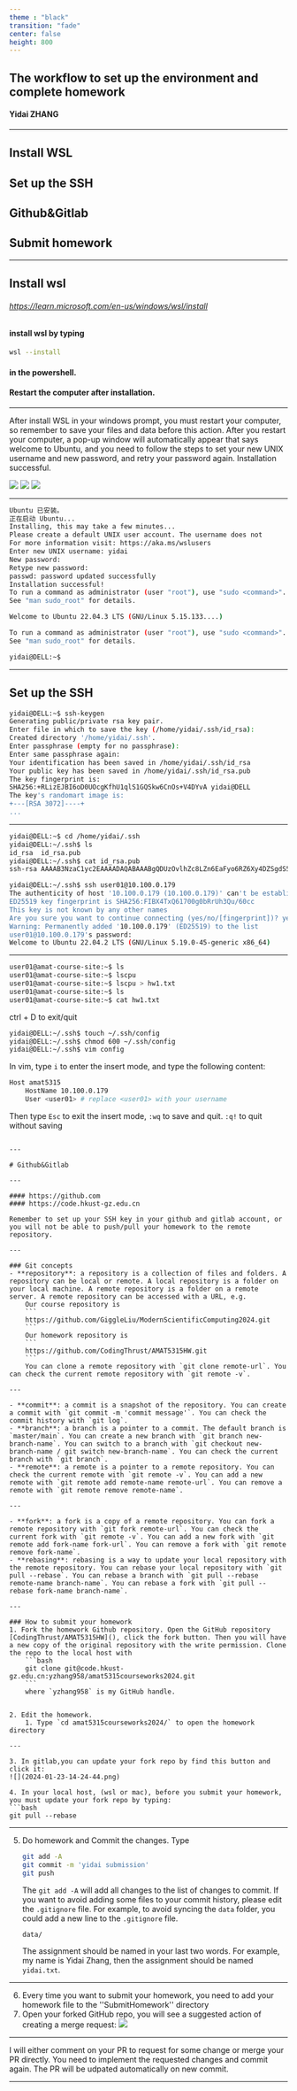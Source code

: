 ```yaml
---
theme : "black"
transition: "fade"
center: false
height: 800
---
```

<style>
    .reveal h1, .reveal h2, .reveal h3, .reveal h4, .reveal h5 {
                  text-transform: none;
		  }
    .reveal p {
        text-align: left;
    }
    .reveal ul {
        display: block;
    }
    .reveal ol {
        display: block;
    }
    .reveal p:has(> img){
        text-align: center;
    }
    h3 {
        border-bottom: 2px solid yellow;
        padding: 10px;
    }
</style>




## The workflow to set up the environment and complete homework 

#### Yidai ZHANG 

---

##  Install WSL
##  Set up the SSH
##  Github&Gitlab
##  Submit homework


---

## Install wsl
###### https://learn.microsoft.com/en-us/windows/wsl/install 
#### install wsl by typing 

```bash
wsl --install
```

#### in the powershell.

#### Restart the computer after installation.

---

 After install WSL in your windows prompt, you must restart your computer, so remember to save your files and data before this action. After you restart your computer, a pop-up window will automatically appear that says welcome to Ubuntu, and you need to follow the steps to set your new UNIX username and new password, and retry your password again.
Installation successful.

![](2024-01-17-14-26-08.png)
![](2024-01-17-14-31-27.png)
![](2024-01-17-14-31-38.png)

---

~~~bash
Ubuntu 已安装。
正在启动 Ubuntu...
Installing, this may take a few minutes...
Please create a default UNIX user account. The username does not 
For more information visit: https://aka.ms/wslusers
Enter new UNIX username: yidai
New password:
Retype new password:
passwd: password updated successfully
Installation successful!
To run a command as administrator (user "root"), use "sudo <command>".
See "man sudo_root" for details.

Welcome to Ubuntu 22.04.3 LTS (GNU/Linux 5.15.133....)
~~~


~~~bash
To run a command as administrator (user "root"), use "sudo <command>".
See "man sudo_root" for details.

yidai@DELL:~$
~~~


---

## Set up the SSH
```bash
yidai@DELL:~$ ssh-keygen
Generating public/private rsa key pair.
Enter file in which to save the key (/home/yidai/.ssh/id_rsa):
Created directory '/home/yidai/.ssh'.
Enter passphrase (empty for no passphrase):
Enter same passphrase again:
Your identification has been saved in /home/yidai/.ssh/id_rsa
Your public key has been saved in /home/yidai/.ssh/id_rsa.pub
The key fingerprint is:
SHA256:+RLizEJBI6oD0UOcgKfhU1qlS1GQSkw6CnOs+V4DYvA yidai@DELL
The key's randomart image is:
+---[RSA 3072]----+
...

```


---

```bash
yidai@DELL:~$ cd /home/yidai/.ssh
yidai@DELL:~/.ssh$ ls
id_rsa  id_rsa.pub
yidai@DELL:~/.ssh$ cat id_rsa.pub
ssh-rsa AAAAB3NzaC1yc2EAAAADAQABAAABgQDUzOvlhZc8LZn6EaFyo6RZ6Xy4DZSgdS5oZ
``` 



```bash
yidai@DELL:~/.ssh$ ssh user01@10.100.0.179
The authenticity of host '10.100.0.179 (10.100.0.179)' can't be establish
ED25519 key fingerprint is SHA256:FIBX4TxQ61700g0bRrUh3Qu/60cc
This key is not known by any other names
Are you sure you want to continue connecting (yes/no/[fingerprint])? yes
Warning: Permanently added '10.100.0.179' (ED25519) to the list 
user01@10.100.0.179's password:
Welcome to Ubuntu 22.04.2 LTS (GNU/Linux 5.19.0-45-generic x86_64)
```


---

~~~bash
user01@amat-course-site:~$ ls
user01@amat-course-site:~$ lscpu
user01@amat-course-site:~$ lscpu > hw1.txt
user01@amat-course-site:~$ ls
user01@amat-course-site:~$ cat hw1.txt
~~~
ctrl + D to exit/quit

~~~bash
yidai@DELL:~/.ssh$ touch ~/.ssh/config
yidai@DELL:~/.ssh$ chmod 600 ~/.ssh/config
yidai@DELL:~/.ssh$ vim config
~~~

In vim, type `i` to enter the insert mode, and type the following content:
```bash
Host amat5315
    HostName 10.100.0.179
    User <user01> # replace <user01> with your username
```
Then type `Esc` to exit the insert mode, `:wq` to save and quit.
``:q!`` to quit without saving

```

---

# Github&Gitlab

---

#### https://github.com
#### https://code.hkust-gz.edu.cn

Remember to set up your SSH key in your github and gitlab account, or you will not be able to push/pull your homework to the remote repository.

---

### Git concepts
- **repository**: a repository is a collection of files and folders. A repository can be local or remote. A local repository is a folder on your local machine. A remote repository is a folder on a remote server. A remote repository can be accessed with a URL, e.g.
    Our course repository is
    ```
    https://github.com/GiggleLiu/ModernScientificComputing2024.git
    ```
    Our homework repository is
    ```
    https://github.com/CodingThrust/AMAT5315HW.git
    ```
    You can clone a remote repository with `git clone remote-url`. You can check the current remote repository with `git remote -v`.

---

- **commit**: a commit is a snapshot of the repository. You can create a commit with `git commit -m 'commit message'`. You can check the commit history with `git log`.
- **branch**: a branch is a pointer to a commit. The default branch is `master/main`. You can create a new branch with `git branch new-branch-name`. You can switch to a branch with `git checkout new-branch-name / git switch new-branch-name`. You can check the current branch with `git branch`.
- **remote**: a remote is a pointer to a remote repository. You can check the current remote with `git remote -v`. You can add a new remote with `git remote add remote-name remote-url`. You can remove a remote with `git remote remove remote-name`.

---

- **fork**: a fork is a copy of a remote repository. You can fork a remote repository with `git fork remote-url`. You can check the current fork with `git remote -v`. You can add a new fork with `git remote add fork-name fork-url`. You can remove a fork with `git remote remove fork-name`.
- **rebasing**: rebasing is a way to update your local repository with the remote repository. You can rebase your local repository with `git pull --rebase`. You can rebase a branch with `git pull --rebase remote-name branch-name`. You can rebase a fork with `git pull --rebase fork-name branch-name`.

---

### How to submit your homework
1. Fork the homework Github repository. Open the GitHub repository [CodingThrust/AMAT5315HW](), click the fork button. Then you will have a new copy of the original repository with the write permission. Clone the repo to the local host with
    ```bash
    git clone git@code.hkust-gz.edu.cn:yzhang958/amat5315courseworks2024.git
    ```
    where `yzhang958` is my GitHub handle.


2. Edit the homework.
    1. Type `cd amat5315courseworks2024/` to open the homework directory

---

3. In gitlab,you can update your fork repo by find this button and click it:
![](2024-01-23-14-24-44.png)

4. In your local host, (wsl or mac), before you submit your homework, you must update your fork repo by typing:
```bash
git pull --rebase 
```

---

5. Do homework and Commit the changes. Type
   ```bash
   git add -A
   git commit -m 'yidai submission'
   git push
   ```
   The `git add -A` will add all changes to the list of changes to commit.
   If you want to avoid adding some files to your commit history, please edit the `.gitignore` file. For example, to avoid syncing the `data` folder, you could add a new line to the `.gitignore` file.
   ```
   data/
   ```

   The assignment should be named in your last two words. For example, my name is Yidai Zhang, then the assignment should be named `yidai.txt`.

---

6. Every time you want to submit your homework, you need to add your homework file to the ''SubmitHomework'' directory
7. Open your forked GitHub repo, you will see a suggested action of creating a merge request:
   ![](2024-01-23-14-36-38.png)

---

 I will either comment on your PR to request for some change or merge your PR directly. You need to implement the requested changes and commit again. The PR will be udpated automatically on new commit.

---

